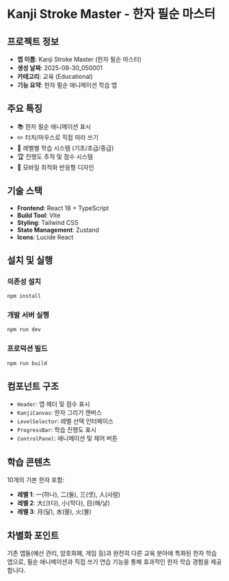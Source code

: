 # Kanji Stroke Master - 한자 필순 마스터

## 프로젝트 정보
- **앱 이름**: Kanji Stroke Master (한자 필순 마스터)
- **생성 날짜**: 2025-08-30_050001
- **카테고리**: 교육 (Educational)
- **기능 요약**: 한자 필순 애니메이션 학습 앱

## 주요 특징
- 📚 한자 필순 애니메이션 표시
- ✏️ 터치/마우스로 직접 따라 쓰기
- 🎯 레벨별 학습 시스템 (기초/초급/중급)
- 🏆 진행도 추적 및 점수 시스템
- 📱 모바일 최적화 반응형 디자인

## 기술 스택
- **Frontend**: React 18 + TypeScript
- **Build Tool**: Vite
- **Styling**: Tailwind CSS
- **State Management**: Zustand
- **Icons**: Lucide React

## 설치 및 실행

### 의존성 설치
```bash
npm install
```

### 개발 서버 실행
```bash
npm run dev
```

### 프로덕션 빌드
```bash
npm run build
```

## 컴포넌트 구조
- `Header`: 앱 헤더 및 점수 표시
- `KanjiCanvas`: 한자 그리기 캔버스
- `LevelSelector`: 레벨 선택 인터페이스
- `ProgressBar`: 학습 진행도 표시
- `ControlPanel`: 애니메이션 및 제어 버튼

## 학습 콘텐츠
10개의 기본 한자 포함:
- **레벨 1**: 一(하나), 二(둘), 三(셋), 人(사람)
- **레벨 2**: 大(크다), 小(작다), 日(해/날)
- **레벨 3**: 月(달), 水(물), 火(불)

## 차별화 포인트
기존 앱들(예산 관리, 암호화폐, 게임 등)과 완전히 다른 교육 분야에 특화된 한자 학습 앱으로, 필순 애니메이션과 직접 쓰기 연습 기능을 통해 효과적인 한자 학습 경험을 제공합니다.